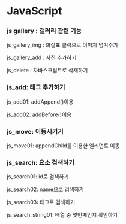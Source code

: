 # JavaScript

<div id="gallery">
    <h3>js gallery : 갤러리 관련 기능</h3>
    <p>js_gallery_img : 화살표 클릭으로 이미지 넘겨주기</p>
    <p>js_gallery_add : 사진 추가하기</p>
    <p>js_delete : 자바스크립트로 삭제하기</p>
</div>
<div id="add">
    <h3>js_add: 태그 추가하기</h3>
    <p>js_add01: addAppend()이용</p>
    <p>js_add02: addBefore()이용</p>
</div>
<div id="move">
    <h3>js_move: 이동시키기</h3>
    <p>js_move01: appendChild를 이용한 엘리먼트 이동</p>
</div>
<div id="search">
    <h3>js_search: 요소 검색하기</h3>
    <p>js_search01: id로 검색하기</p>
    <p>js_search02: name으로 검색하기</p>
    <p>js_search03: 태그로 검색하기</p>
    <p>js_search_string01: 배열 중 몇번째인지 확인하기</p>
</div>
